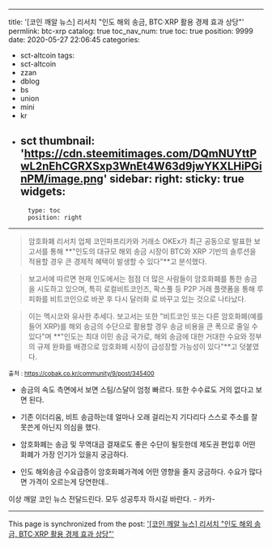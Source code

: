 
---
title: '[코인 깨알 뉴스] 리서치 "인도 해외 송금, BTC·XRP 활용 경제 효과 상당"'
permlink: btc-xrp
catalog: true
toc_nav_num: true
toc: true
position: 9999
date: 2020-05-27 22:06:45
categories:
- sct-altcoin
tags:
- sct-altcoin
- zzan
- dblog
- bs
- union
- mini
- kr
- sct
thumbnail: 'https://cdn.steemitimages.com/DQmNUYttPwL2nEhCGRXSxp3WnEt4W63d9jwYKXLHiPGinPM/image.png'
sidebar:
    right:
        sticky: true
widgets:
    -
        type: toc
        position: right
---


>암호화폐 리서치 업체 코인파프리카와 거래소 OKEx가 최근 공동으로 
발표한 보고서를 통해 **"인도의 대규모 해외 송금 시장이 BTC와 XRP 
기반의 솔루션을 적용할 경우 큰 경제적 혜택이 발생할 수 있다"**고 
분석했다.

>보고서에 따르면 현재 인도에서는 점점 더 많은 사람들이 암호화폐를 
통한 송금을 시도하고 있으며, 특히 로컬비트코인즈, 팍스풀 등
 P2P 거래 플랫폼을 통해 루피화를 비트코인으로 바꾼 후 다시 달러화
로 바꾸고 있는  것으로 나타났다. 

>이는 멕시코와 유사한 추세다. 보고서는 또한 "비트코인 또는 다른 암호화폐(예를 들어 XRP)를 해외 송금의 수단으로 활용할 경우 송금 비용을 큰 폭으로 줄일 수 있다"며 **"인도는 최대 이민 송금 국가로, 해외 송금에 대한 거대한 수요와 정부의 규제 완화를 배경으로 암호화폐 시장이 급성장할 가능성이 있다"**고 덧붙였다.

<sub> 출처 : https://cobak.co.kr/community/9/post/345400</sub>


- 송금의 속도 측면에서 보면 스팀/스달이 엄청 빠르다. 
또한 수수료도 거의 없다고 보면 된다.

- 기존 이더리움, 비트 송금하는데 얼마나 오래 걸리는지
기다리다 스스로 주소를 잘못쓴게 아닌지 의심을 했다. 

- 암호화폐는 송금 및 무역대금 결재로도 좋은 수단이 될듯한데
제도권 편입후 어떤 화폐가 가장 인기가 있을지 궁금하다. 

- 인도 해외송금 수요급증이 암호화폐가격에 어떤 영향을 줄지
궁금하다.  수요가 많다면 가격이 오르는게 당연한데..

이상 깨알 코인 뉴스 전달드린다.
모두 성공투자 하시길 바란다. - 카카-

- - -

This page is synchronized from the post: ['[코인 깨알 뉴스] 리서치 "인도 해외 송금, BTC·XRP 활용 경제 효과 상당"'](https://steemit.com/@kibumh/btc-xrp)
